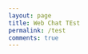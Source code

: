```yaml
---
layout: page
title: Web Chat TEst
permalink: /test
comments: true
---
```


<div class="row justify-content-between">
<div class="col-md-8 pr-5">
<!-- 
  <p>Whoo hoo!  Testing embedded web chat bot (using Azure Chat Bot service).</p>
  
<p><iframe src='https://webchat.botframework.com/embed/languagesvc-bot?s=LGrrg8P2dl0.uhfhRA3J_L3AUVOYdCg66k0-I2PqnRbbPj0vM_pivLk'  style='min-width: 400px; width: 100%; min-height: 500px;'></iframe>
  </p> -->
 

</div>
</div>

